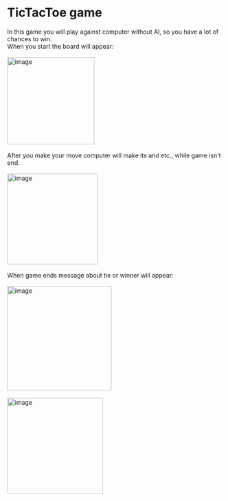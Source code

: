 # TicTacToe game
In this game you will play against computer without AI, so you have a lot of chances to win.\
When you start the board will appear:\
\
<img width="203" alt="image" src="https://user-images.githubusercontent.com/67323825/182846761-441228d4-7069-4b1d-82e4-64dd53b739df.png">\
\
After you make your move computer will make its and etc., while game isn't end.\
\
<img width="211" alt="image" src="https://user-images.githubusercontent.com/67323825/182847109-de9889dd-b7af-42ec-8ead-3b97fe95fc9b.png">\
\
When game ends message about tie or winner will appear:\
\
<img width="243" alt="image" src="https://user-images.githubusercontent.com/67323825/182847314-5f1880ee-fe30-46ad-bfff-c50bd5d5c876.png">
\
\
<img width="223" alt="image" src="https://user-images.githubusercontent.com/67323825/182847430-28ea0bb1-81d3-4ada-92a3-5c15897af479.png">



